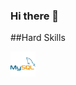 ### Hi there 👋

##Hard Skills 

<img src="https://raw.githubusercontent.com/devicons/devicon/master/icons/mysql/mysql-original-wordmark.svg" alt="rails" width="40" height="40"
style="max- width:100%"></img>

<!--
**Milton-668/milton-668** is a ✨ _special_ ✨ repository because its `README.md` (this file) appears on your GitHub profile.

Here are some ideas to get you started:

- 🔭 I’m currently working on ...
- 🌱 I’m currently learning ...
- 👯 I’m looking to collaborate on ...
- 🤔 I’m looking for help with ...
- 💬 Ask me about ...
- 📫 How to reach me: ...
- 😄 Pronouns: ...
- ⚡ Fun fact: ...
-->
